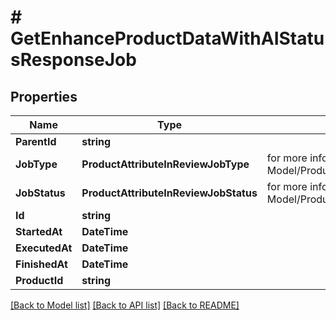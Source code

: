 # # GetEnhanceProductDataWithAIStatusResponseJob


## Properties 


Name | Type | Description | Notes
------------ | ------------- | ------------- | -------------
**ParentId**| **string** |   | [optional]
**JobType**| **ProductAttributeInReviewJobType** |  for more information please, see Model/ProductAttributeInReviewJobType.php  | [optional]
**JobStatus**| **ProductAttributeInReviewJobStatus** |  for more information please, see Model/ProductAttributeInReviewJobStatus.php  | [optional]
**Id**| **string** |   | [optional]
**StartedAt**| **DateTime** |   | [optional]
**ExecutedAt**| **DateTime** |   | [optional]
**FinishedAt**| **DateTime** |   | [optional]
**ProductId**| **string** |   | [optional]


[[Back to Model list]](../../README.md#models) [[Back to API list]](../../README.md#endpoints) [[Back to README]](../../README.md)

